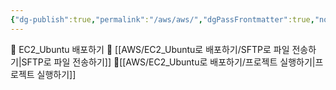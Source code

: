 ```yaml
---
{"dg-publish":true,"permalink":"/aws/aws/","dgPassFrontmatter":true,"noteIcon":""}
---
```


📁 EC2_Ubuntu 배포하기
	📄 [[AWS/EC2_Ubuntu로 배포하기/SFTP로 파일 전송하기\|SFTP로 파일 전송하기]]
	📄[[AWS/EC2_Ubuntu로 배포하기/프로젝트 실행하기\|프로젝트 실행하기]]
